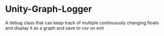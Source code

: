 Unity-Graph-Logger
==================

A debug class that can keep track of multiple continuously changing floats and display it as a graph and save to csv on exit

